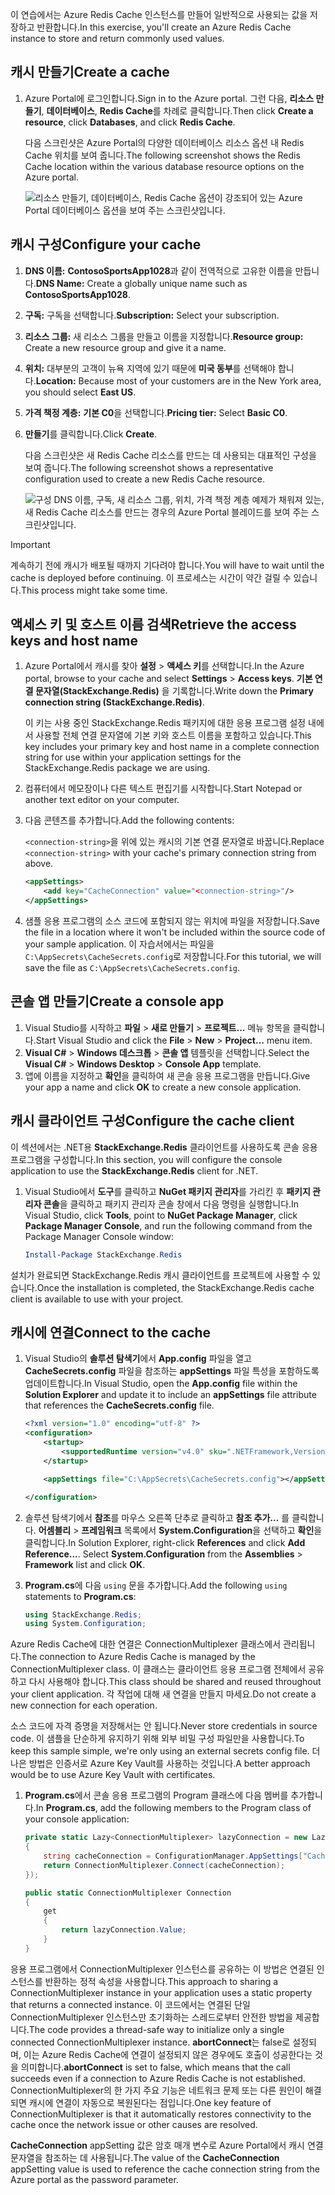 <span data-ttu-id="75f61-101">이 연습에서는 Azure Redis Cache 인스턴스를 만들어 일반적으로 사용되는 값을 저장하고 반환합니다.</span><span class="sxs-lookup"><span data-stu-id="75f61-101">In this exercise, you'll create an Azure Redis Cache instance to store and return commonly used values.</span></span>

## <a name="create-a-cache"></a><span data-ttu-id="75f61-102">캐시 만들기</span><span class="sxs-lookup"><span data-stu-id="75f61-102">Create a cache</span></span>

1. <span data-ttu-id="75f61-103">Azure Portal에 로그인합니다.</span><span class="sxs-lookup"><span data-stu-id="75f61-103">Sign in to the Azure portal.</span></span> <span data-ttu-id="75f61-104">그런 다음, **리소스 만들기**, **데이터베이스**, **Redis Cache**를 차례로 클릭합니다.</span><span class="sxs-lookup"><span data-stu-id="75f61-104">Then click **Create a resource**, click **Databases**, and click **Redis Cache**.</span></span>

    <span data-ttu-id="75f61-105">다음 스크린샷은 Azure Portal의 다양한 데이터베이스 리소스 옵션 내 Redis Cache 위치를 보여 줍니다.</span><span class="sxs-lookup"><span data-stu-id="75f61-105">The following screenshot shows the Redis Cache location within the various database resource options on the Azure portal.</span></span>

    ![리소스 만들기, 데이터베이스, Redis Cache 옵션이 강조되어 있는 Azure Portal 데이터베이스 옵션을 보여 주는 스크린샷입니다.](../media/4-create-a-cache-1.png)

## <a name="configure-your-cache"></a><span data-ttu-id="75f61-107">캐시 구성</span><span class="sxs-lookup"><span data-stu-id="75f61-107">Configure your cache</span></span>

1. <span data-ttu-id="75f61-108">**DNS 이름:** **ContosoSportsApp1028**과 같이 전역적으로 고유한 이름을 만듭니다.</span><span class="sxs-lookup"><span data-stu-id="75f61-108">**DNS Name:** Create a globally unique name such as **ContosoSportsApp1028**.</span></span>
1. <span data-ttu-id="75f61-109">**구독:** 구독을 선택합니다.</span><span class="sxs-lookup"><span data-stu-id="75f61-109">**Subscription:** Select your subscription.</span></span>
1. <span data-ttu-id="75f61-110">**리소스 그룹:** 새 리소스 그룹을 만들고 이름을 지정합니다.</span><span class="sxs-lookup"><span data-stu-id="75f61-110">**Resource group:** Create a new resource group and give it a name.</span></span>
1. <span data-ttu-id="75f61-111">**위치:** 대부분의 고객이 뉴욕 지역에 있기 때문에 **미국 동부**를 선택해야 합니다.</span><span class="sxs-lookup"><span data-stu-id="75f61-111">**Location:** Because most of your customers are in the New York area, you should select **East US**.</span></span>
1. <span data-ttu-id="75f61-112">**가격 책정 계층:** **기본 C0**을 선택합니다.</span><span class="sxs-lookup"><span data-stu-id="75f61-112">**Pricing tier:** Select **Basic C0**.</span></span>
1. <span data-ttu-id="75f61-113">**만들기**를 클릭합니다.</span><span class="sxs-lookup"><span data-stu-id="75f61-113">Click **Create**.</span></span>

    <span data-ttu-id="75f61-114">다음 스크린샷은 새 Redis Cache 리소스를 만드는 데 사용되는 대표적인 구성을 보여 줍니다.</span><span class="sxs-lookup"><span data-stu-id="75f61-114">The following screenshot shows a representative configuration used to create a new Redis Cache resource.</span></span>

    ![구성 DNS 이름, 구독, 새 리소스 그룹, 위치, 가격 책정 계층 예제가 채워져 있는, 새 Redis Cache 리소스를 만드는 경우의 Azure Portal 블레이드를 보여 주는 스크린샷입니다.](../media/4-create-a-cache-2.png)

> [!IMPORTANT]
> <span data-ttu-id="75f61-116">계속하기 전에 캐시가 배포될 때까지 기다려야 합니다.</span><span class="sxs-lookup"><span data-stu-id="75f61-116">You will have to wait until the cache is deployed before continuing.</span></span> <span data-ttu-id="75f61-117">이 프로세스는 시간이 약간 걸릴 수 있습니다.</span><span class="sxs-lookup"><span data-stu-id="75f61-117">This process might take some time.</span></span>

## <a name="retrieve-the-access-keys-and-host-name"></a><span data-ttu-id="75f61-118">액세스 키 및 호스트 이름 검색</span><span class="sxs-lookup"><span data-stu-id="75f61-118">Retrieve the access keys and host name</span></span>

1. <span data-ttu-id="75f61-119">Azure Portal에서 캐시를 찾아 **설정** > **액세스 키**를 선택합니다.</span><span class="sxs-lookup"><span data-stu-id="75f61-119">In the Azure portal, browse to your cache and select **Settings** > **Access keys**.</span></span> <span data-ttu-id="75f61-120">**기본 연결 문자열(StackExchange.Redis)** 을 기록합니다.</span><span class="sxs-lookup"><span data-stu-id="75f61-120">Write down the **Primary connection string (StackExchange.Redis)**.</span></span>

    <span data-ttu-id="75f61-121">이 키는 사용 중인 StackExchange.Redis 패키지에 대한 응용 프로그램 설정 내에서 사용할 전체 연결 문자열에 기본 키와 호스트 이름을 포함하고 있습니다.</span><span class="sxs-lookup"><span data-stu-id="75f61-121">This key includes your primary key and host name in a complete connection string for use within your application settings for the StackExchange.Redis package we are using.</span></span>

1. <span data-ttu-id="75f61-122">컴퓨터에서 메모장이나 다른 텍스트 편집기를 시작합니다.</span><span class="sxs-lookup"><span data-stu-id="75f61-122">Start Notepad or another text editor on your computer.</span></span>
1. <span data-ttu-id="75f61-123">다음 콘텐츠를 추가합니다.</span><span class="sxs-lookup"><span data-stu-id="75f61-123">Add the following contents:</span></span>

    <span data-ttu-id="75f61-124">`<connection-string>`을 위에 있는 캐시의 기본 연결 문자열로 바꿉니다.</span><span class="sxs-lookup"><span data-stu-id="75f61-124">Replace `<connection-string>` with your cache's primary connection string from above.</span></span>

    ```xml
    <appSettings>
        <add key="CacheConnection" value="<connection-string>"/>
    </appSettings>
    ```

1. <span data-ttu-id="75f61-125">샘플 응용 프로그램의 소스 코드에 포함되지 않는 위치에 파일을 저장합니다.</span><span class="sxs-lookup"><span data-stu-id="75f61-125">Save the file in a location where it won't be included within the source code of your sample application.</span></span> <span data-ttu-id="75f61-126">이 자습서에서는 파일을 `C:\AppSecrets\CacheSecrets.config`로 저장합니다.</span><span class="sxs-lookup"><span data-stu-id="75f61-126">For this tutorial, we will save the file as `C:\AppSecrets\CacheSecrets.config`.</span></span>

## <a name="create-a-console-app"></a><span data-ttu-id="75f61-127">콘솔 앱 만들기</span><span class="sxs-lookup"><span data-stu-id="75f61-127">Create a console app</span></span>

1. <span data-ttu-id="75f61-128">Visual Studio를 시작하고 **파일** > **새로 만들기** > **프로젝트...** 메뉴 항목을 클릭합니다.</span><span class="sxs-lookup"><span data-stu-id="75f61-128">Start Visual Studio and click the **File** > **New** > **Project...** menu item.</span></span>
1. <span data-ttu-id="75f61-129">**Visual C#** > **Windows 데스크톱** > **콘솔 앱** 템플릿을 선택합니다.</span><span class="sxs-lookup"><span data-stu-id="75f61-129">Select the **Visual C#** > **Windows Desktop** > **Console App** template.</span></span>
1. <span data-ttu-id="75f61-130">앱에 이름을 지정하고 **확인**을 클릭하여 새 콘솔 응용 프로그램을 만듭니다.</span><span class="sxs-lookup"><span data-stu-id="75f61-130">Give your app a name and click **OK** to create a new console application.</span></span>

## <a name="configure-the-cache-client"></a><span data-ttu-id="75f61-131">캐시 클라이언트 구성</span><span class="sxs-lookup"><span data-stu-id="75f61-131">Configure the cache client</span></span>

<span data-ttu-id="75f61-132">이 섹션에서는 .NET용 **StackExchange.Redis** 클라이언트를 사용하도록 콘솔 응용 프로그램을 구성합니다.</span><span class="sxs-lookup"><span data-stu-id="75f61-132">In this section, you will configure the console application to use the **StackExchange.Redis** client for .NET.</span></span>

1. <span data-ttu-id="75f61-133">Visual Studio에서 **도구**를 클릭하고 **NuGet 패키지 관리자**를 가리킨 후 **패키지 관리자 콘솔**을 클릭하고 패키지 관리자 콘솔 창에서 다음 명령을 실행합니다.</span><span class="sxs-lookup"><span data-stu-id="75f61-133">In Visual Studio, click **Tools**, point to **NuGet Package Manager**, click **Package Manager Console**, and run the following command from the Package Manager Console window:</span></span>

    ```powershell
    Install-Package StackExchange.Redis
    ```

<span data-ttu-id="75f61-134">설치가 완료되면 StackExchange.Redis 캐시 클라이언트를 프로젝트에 사용할 수 있습니다.</span><span class="sxs-lookup"><span data-stu-id="75f61-134">Once the installation is completed, the StackExchange.Redis cache client is available to use with your project.</span></span>

## <a name="connect-to-the-cache"></a><span data-ttu-id="75f61-135">캐시에 연결</span><span class="sxs-lookup"><span data-stu-id="75f61-135">Connect to the cache</span></span>

1. <span data-ttu-id="75f61-136">Visual Studio의 **솔루션 탐색기**에서 **App.config** 파일을 열고 **CacheSecrets.config** 파일을 참조하는 **appSettings** 파일 특성을 포함하도록 업데이트합니다.</span><span class="sxs-lookup"><span data-stu-id="75f61-136">In Visual Studio, open the **App.config** file within the **Solution Explorer** and update it to include an **appSettings** file attribute that references the **CacheSecrets.config** file.</span></span>

    ```xml
    <?xml version="1.0" encoding="utf-8" ?>
    <configuration>
        <startup>
            <supportedRuntime version="v4.0" sku=".NETFramework,Version=v4.7.1" />
        </startup>

        <appSettings file="C:\AppSecrets\CacheSecrets.config"></appSettings>

    </configuration>
    ```

1. <span data-ttu-id="75f61-137">솔루션 탐색기에서 **참조**를 마우스 오른쪽 단추로 클릭하고 **참조 추가...** 를 클릭합니다. **어셈블리** > **프레임워크** 목록에서 **System.Configuration**을 선택하고 **확인**을 클릭합니다.</span><span class="sxs-lookup"><span data-stu-id="75f61-137">In Solution Explorer, right-click **References** and click **Add Reference...**. Select **System.Configuration** from the **Assemblies** > **Framework** list and click **OK**.</span></span>

1. <span data-ttu-id="75f61-138">**Program.cs**에 다음 `using` 문을 추가합니다.</span><span class="sxs-lookup"><span data-stu-id="75f61-138">Add the following `using` statements to **Program.cs**:</span></span>

    ```csharp
    using StackExchange.Redis;
    using System.Configuration;
    ```

<span data-ttu-id="75f61-139">Azure Redis Cache에 대한 연결은 ConnectionMultiplexer 클래스에서 관리됩니다.</span><span class="sxs-lookup"><span data-stu-id="75f61-139">The connection to Azure Redis Cache is managed by the ConnectionMultiplexer class.</span></span> <span data-ttu-id="75f61-140">이 클래스는 클라이언트 응용 프로그램 전체에서 공유하고 다시 사용해야 합니다.</span><span class="sxs-lookup"><span data-stu-id="75f61-140">This class should be shared and reused throughout your client application.</span></span> <span data-ttu-id="75f61-141">각 작업에 대해 새 연결을 만들지 마세요.</span><span class="sxs-lookup"><span data-stu-id="75f61-141">Do not create a new connection for each operation.</span></span>

<span data-ttu-id="75f61-142">소스 코드에 자격 증명을 저장해서는 안 됩니다.</span><span class="sxs-lookup"><span data-stu-id="75f61-142">Never store credentials in source code.</span></span> <span data-ttu-id="75f61-143">이 샘플을 단순하게 유지하기 위해 외부 비밀 구성 파일만을 사용합니다.</span><span class="sxs-lookup"><span data-stu-id="75f61-143">To keep this sample simple, we're only using an external secrets config file.</span></span> <span data-ttu-id="75f61-144">더 나은 방법은 인증서로 Azure Key Vault를 사용하는 것입니다.</span><span class="sxs-lookup"><span data-stu-id="75f61-144">A better approach would be to use Azure Key Vault with certificates.</span></span>

1. <span data-ttu-id="75f61-145">**Program.cs**에서 콘솔 응용 프로그램의 Program 클래스에 다음 멤버를 추가합니다.</span><span class="sxs-lookup"><span data-stu-id="75f61-145">In **Program.cs**, add the following members to the Program class of your console application:</span></span>

    ```csharp
    private static Lazy<ConnectionMultiplexer> lazyConnection = new Lazy<ConnectionMultiplexer>(() =>
    {
        string cacheConnection = ConfigurationManager.AppSettings["CacheConnection"].ToString();
        return ConnectionMultiplexer.Connect(cacheConnection);
    });

    public static ConnectionMultiplexer Connection
    {
        get
        {
            return lazyConnection.Value;
        }
    }
    ```

<span data-ttu-id="75f61-146">응용 프로그램에서 ConnectionMultiplexer 인스턴스를 공유하는 이 방법은 연결된 인스턴스를 반환하는 정적 속성을 사용합니다.</span><span class="sxs-lookup"><span data-stu-id="75f61-146">This approach to sharing a ConnectionMultiplexer instance in your application uses a static property that returns a connected instance.</span></span> <span data-ttu-id="75f61-147">이 코드에서는 연결된 단일 ConnectionMultiplexer 인스턴스만 초기화하는 스레드로부터 안전한 방법을 제공합니다.</span><span class="sxs-lookup"><span data-stu-id="75f61-147">The code provides a thread-safe way to initialize only a single connected ConnectionMultiplexer instance.</span></span> <span data-ttu-id="75f61-148">**abortConnect**는 false로 설정되며, 이는 Azure Redis Cache에 연결이 설정되지 않은 경우에도 호출이 성공한다는 것을 의미합니다.</span><span class="sxs-lookup"><span data-stu-id="75f61-148">**abortConnect** is set to false, which means that the call succeeds even if a connection to Azure Redis Cache is not established.</span></span> <span data-ttu-id="75f61-149">ConnectionMultiplexer의 한 가지 주요 기능은 네트워크 문제 또는 다른 원인이 해결되면 캐시에 연결이 자동으로 복원된다는 점입니다.</span><span class="sxs-lookup"><span data-stu-id="75f61-149">One key feature of ConnectionMultiplexer is that it automatically restores connectivity to the cache once the network issue or other causes are resolved.</span></span>

<span data-ttu-id="75f61-150">**CacheConnection** appSetting 값은 암호 매개 변수로 Azure Portal에서 캐시 연결 문자열을 참조하는 데 사용됩니다.</span><span class="sxs-lookup"><span data-stu-id="75f61-150">The value of the **CacheConnection** appSetting value is used to reference the cache connection string from the Azure portal as the password parameter.</span></span>

